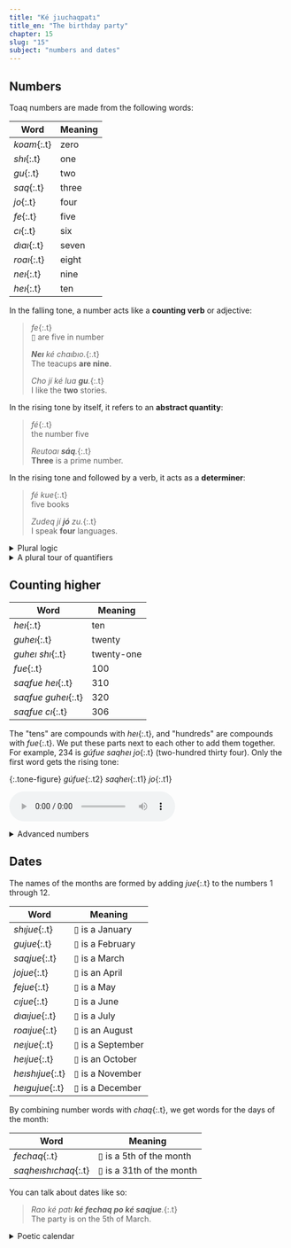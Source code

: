 ```yaml
---
title: "Ké jıuchaqpatı"
title_en: "The birthday party"
chapter: 15
slug: "15"
subject: "numbers and dates"
---
```


## Numbers

Toaq numbers are made from the following words:

| Word | Meaning |
| --- | --- |
| _koam_{:.t} | zero |
| _shı_{:.t} | one |
| _gu_{:.t} | two |
| _saq_{:.t} | three |
| _jo_{:.t} | four |
| _fe_{:.t} | five |
| _cı_{:.t} | six |
| _dıaı_{:.t} | seven |
| _roaı_{:.t} | eight |
| _neı_{:.t} | nine |
| _heı_{:.t} | ten |

In the falling tone, a number acts like a **counting verb** or adjective:

> _fe_{:.t}<br>▯ are five in number
>
> _**Neı** ké chaıbıo._{:.t}<br>
> The teacups **are nine**.
>
> _Cho jí ké lua **gu**._{:.t}<br>
> I like the **two** stories.

In the rising tone by itself, it refers to an **abstract quantity**:

> _fé_{:.t}<br>the number five
>
> _Reutoaı **sáq**._{:.t}<br>
> **Three** is a prime number.

In the rising tone and followed by a verb, it acts as a **determiner**:

> _fé kue_{:.t}<br>five books
>
> _Zudeq jí **jó** zu._{:.t}<br>
> I speak **four** languages.

<details class="aside semantics" markdown="1">
<summary>Plural logic</summary>

Toaq is built on **plural logic**. We say a variable can refer to _things_, plural. For example, when we turn _"The teacups are nine"_ into a formula, we might say: _xx_ _are_ teacups, and _xx_ _are_ nine. We don't need to talk about a "set" of nine teacups.

Plural logic helps explain natural language sentences like "the students gathered and ate." It's hard to account for such sentence using singular logic: surely we can't say that an individual student gathered, nor is it tempting to say that a _set_ did any eating.

If we embrace plurality from the ground up in our logic, and say "_xx_ are students, and _xx_ gathered, and _xx_ ate," we can let the predicates themselves decide what to do with those plurals. Instead of talking about sets and membership, we take the relationship _xx are among yy_ (written _xx_ ≺ _yy_) as fundamental.

All this is why _fe_{:.t} can just mean: "▯ _are_ five in number."

</details>

<details class="aside semantics" markdown="1">
<summary>A plural tour of quantifiers</summary>
Toaq's _sá_{:.t} corresponds to a plural existential quantifier ∃_xx_, so _sá poq_{:.t} means "for some people _xx_."

> _Kueq sá sıomche._{:.t}<br>
> Some students gathered.<br>
> <small>∃xx: student(xx) and gather(xx)</small>

But the common universal quantification we've been using, _tú_{:.t}, corresponds to the _singular_ universal ∀_x_, meaning "for each _x_." This just turns out to be what's convenient a lot of the time. However, it does mean that you can't meaningfully say:

> _Kueq tú sıomche._{:.t.bad}<br>
> Each student gathered.<br>
> <small>∀x: student(x) and gather(x)</small>

There is another quantifier, _tútu_{:.t}, corresponding to ∀_xx_. So _tútu poq_{:.t} means "for any person or people _xx_," but it doesn't seem to come up often in everyday speech.

> _Tútu poq nä, joaq sá mea póq póq._{:.t}<br>
> For any people, some among them is the leader of them.<br>
> <small>[∀xx: people(xx)] [∃yy: yy ≺ xx] leader(yy, xx)</small>


More useful is _túq_{:.t}, an article which means something closer to _all_ than to _each_. The phrase _túq poq_{:.t} "all people" refers to some _tt_ that are people, where, for any _xx_ that are also people, _xx_ ≺ _tt_. In other words, it refers to the maximal plurality of _poq_{:.t}.

> _Kueq túq sıomche._{:.t}<br>
> All students gathered.<br>
> <small>[∃tt: student(tt)] gather(tt), and [∀xx: student(xx)] xx ≺ tt</small>

All this to say: when we use a number as a determiner, it means the same thing as _sá_{:.t} plus a counting verb, which is to claim the existence of some plural _xx_ while restricting its number.

> _Kueq héı sıomche._{:.t}<br>
> _Kueq sá sıomche heı._{:.t}<br>
> Ten students gathered.<br>
> <small>∃xx: student(xx) and ten(xx) and gather(xx)</small>

This means that _Zudeq jí shí zu_{:.t} means "I speak a language" and not "I speak exactly one language."

</details>

## Counting higher

| Word | Meaning |
| --- | --- |
| _heı_{:.t} | ten |
| _guheı_{:.t} | twenty |
| _guheı shı_{:.t} | twenty-one |
| _fue_{:.t} | 100 |
| _saqfue heı_{:.t} | 310 |
| _saqfue guheı_{:.t} | 320 |
| _saqfue cı_{:.t} | 306 |

The "tens" are compounds with _heı_{:.t}, and "hundreds" are compounds with _fue_{:.t}. We put these parts next to each other to add them together. For example, 234 is _gúfue saqheı jo_{:.t} (two-hundred thirty four). Only the first word gets the rising tone:

{:.tone-figure}
_gúfue_{:.t2} _saqheı_{:.t1} _jo_{:.t1}

<audio controls class="center-audio"><source src="../assets/audio/gufue-saqhei-jo.mp3"></audio>

<details class="aside semantics" markdown="1">
<summary>Advanced numbers</summary>

To count even higher, we use the following "thousands separator" words:

| Word | Meaning |
| --- | --- |
| _bıq_{:.t} | thousand |
| _nhoeı_{:.t} | million |
| _gıga_{:.t} | billion |
| _tera_{:.t} | trillion |

If there's no number before the thousands-word, _shí_{:.t} is implied.

> _gúheı saq bıq jofue feheı cı_{:.t}<br>
> twenty-three thousand, four-hundred and fifty-six (23,456)
>
> _nhóeı neıfue bıq_{:.t}<br>
> one million, nine-hundred thousand (1,900,000)

The word _co_{:.t} is a spoken decimal point.

> _gú co saq koam jo_{:.t}<br>
> two point three zero four (2.304)

</details>

## Dates

The names of the months are formed by adding _jue_{:.t} to the numbers 1 through 12.

| Word | Meaning |
| --- | --- |
| _shıjue_{:.t} | ▯ is a January |
| _gujue_{:.t} | ▯ is a February |
| _saqjue_{:.t} | ▯ is a March  |
| _jojue_{:.t} | ▯ is an April |
| _fejue_{:.t} | ▯ is a May |
| _cıjue_{:.t} | ▯ is a June |
| _dıaıjue_{:.t} | ▯ is a July |
| _roaıjue_{:.t} | ▯ is an August |
| _neıjue_{:.t} | ▯ is a September |
| _heıjue_{:.t} | ▯ is an October |
| _heıshıjue_{:.t} | ▯ is a November |
| _heıgujue_{:.t} | ▯ is a December |

By combining number words with _chaq_{:.t}, we get words for the days of the month:

| Word | Meaning |
| --- | --- |
| _fechaq_{:.t} | ▯ is a 5th of the month |
| _saqheıshıchaq_{:.t} | ▯ is a 31th of the month |

You can talk about dates like so:

> _Rao ké patı **ké fechaq po ké saqjue**._{:.t}<br>
> The party is on the 5th of March.

<details class="aside culture" markdown="1">
<summary>Poetic calendar</summary>

There's also this alternative set of month names, where each month's name is a little alliterative vignette.

| Word | Meaning |
| --- | --- |
| _chıochu_{:.t} | January (Newheart) |
| _luqluoq_{:.t} | February (Calmstead) |
| _ırue'ısıe_{:.t} | March (Galegrace) |
| _geagom_{:.t} | April (Hightorch) |
| _suaqsoq_{:.t} | May (Songpeak) |
| _nuoqnea_{:.t} | June (Mirrorwide) |
| _nharunhuo_{:.t} | July (Stormful) |
| _shuaqshoa_{:.t} | August (Richdeep) |
| _reoruq_{:.t} | September (Huefall) |
| _feafao_{:.t} | October (Bravestop) |
| _hoehıu_{:.t} | November (Sunbrook) |
| _cuaocoa_{:.t} | December (Passbridge) |

</details>
